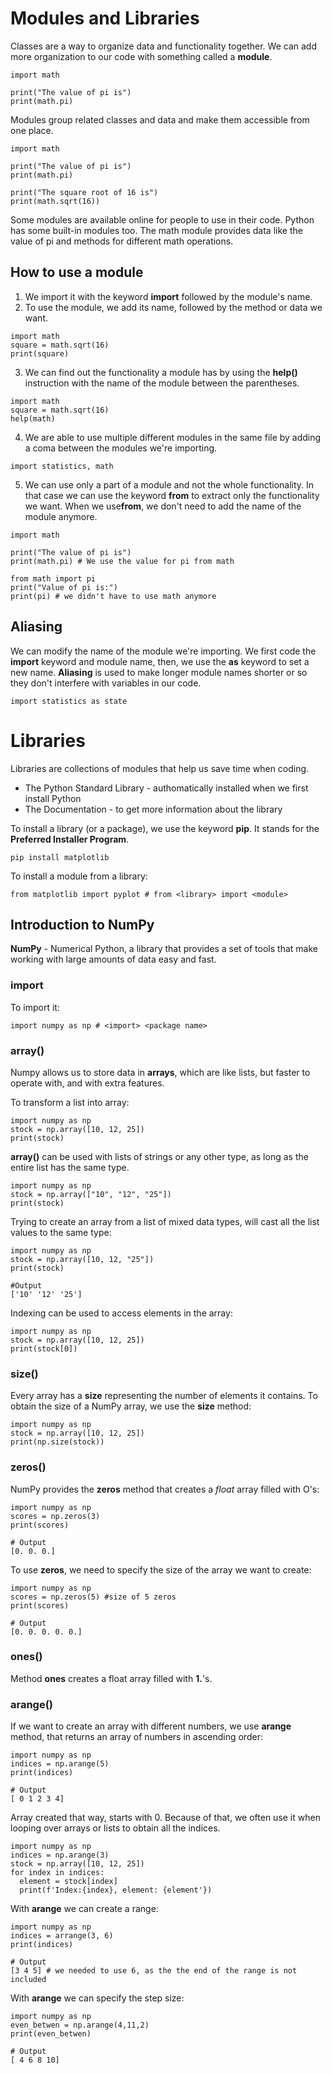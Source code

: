 # Modules and Libraries
Classes are a way to organize data and functionality together. We can add more organization to our code with something called a <b>module</b>.
```
import math

print("The value of pi is")
print(math.pi)
```
Modules group related classes and data and make them accessible from one place.
```
import math

print("The value of pi is")
print(math.pi)

print("The square root of 16 is")
print(math.sqrt(16))
```
Some modules are available online for people to use in their code. Python has some built-in modules too. The math module provides data like the value of pi and methods for different math operations. 

## How to use a module
1. We import it with the keyword <b>import</b> followed by the module's name.
2. To use the module, we add its name, followed by the method or data we want.
```
import math
square = math.sqrt(16)
print(square)
```
3. We can find out the functionality a module has by using the <b>help()</b> instruction with the name of the module between the parentheses.
```
import math
square = math.sqrt(16)
help(math)
```
4. We are able to use multiple different modules in the same file by adding a coma between the modules we're importing.
```
import statistics, math
```
5. We can use only a part of a module and not the whole functionality. In that case we can use the keyword <b>from</b> to extract only the functionality we want. When we use<b>from</b>, we don't need to add the name of the module anymore.
```
import math

print("The value of pi is")
print(math.pi) # We use the value for pi from math

from math import pi
print("Value of pi is:")
print(pi) # we didn't have to use math anymore
```
## Aliasing
We can modify the name of the module we're importing. We first code the <b>import</b> keyword and module name, then, we use the <b>as</b> keyword to set a new name. <b>Aliasing</b> is used to make longer module names shorter or so they don't interfere with variables in our code.
```
import statistics as state
```
# Libraries
Libraries are collections of modules that help us save time when coding. 
- The Python Standard Library - authomatically installed when we first install Python
- The Documentation - to get more information about the library

To install a library (or a package), we use the keyword <b>pip</b>. It stands for the <b>Preferred Installer Program</b>.
```
pip install matplotlib
```
To install a module from a library:
```
from matplotlib import pyplot # from <library> import <module>
```

## Introduction to NumPy
<b>NumPy</b> - Numerical Python, a library that provides a set of tools that make working with large amounts of data easy and fast.

### import
To import it:
```
import numpy as np # <import> <package name>
```

### array()
Numpy allows us to store data in <b>arrays</b>, which are like lists, but faster to operate with, and with extra features. 

To transform a list into array:
```
import numpy as np
stock = np.array([10, 12, 25])
print(stock)
```
<b>array()</b> can be used with lists of strings or any other type, as long as the entire list has the same type.
```
import numpy as np
stock = np.array(["10", "12", "25"])
print(stock)
```
Trying to create an array from a list of mixed data types, will cast all the list values to the same type:
```
import numpy as np
stock = np.array([10, 12, "25"])
print(stock)

#Output
['10' '12' '25']
```
Indexing can be used to access elements in the array:
```
import numpy as np
stock = np.array([10, 12, 25])
print(stock[0])
```

### size()
Every array has a <b>size</b> representing the number of elements it contains. To obtain the size of a NumPy array, we use the <b>size</b> method:
```
import numpy as np
stock = np.array([10, 12, 25])
print(np.size(stock))
```

### zeros()
NumPy provides the <b>zeros</b> method that creates a <i>float</i> array filled with O's:
```
import numpy as np
scores = np.zeros(3)
print(scores)

# Output
[0. 0. 0.]
```
To use <b>zeros</b>, we need to specify the size of the array we want to create:
```
import numpy as np
scores = np.zeros(5) #size of 5 zeros
print(scores)

# Output
[0. 0. 0. 0. 0.]
```
### ones()
Method <b>ones</b> creates a float array filled with <b>1.</b>'s.

### arange()
If we want to create an array with different numbers, we use <b>arange</b> method, that returns an array of numbers in ascending order:
```
import numpy as np
indices = np.arange(5)
print(indices)

# Output
[ 0 1 2 3 4]
```
Array created that way, starts with 0. Because of that, we often use it when looping over arrays or lists to obtain all the indices.
```
import numpy as np
indices = np.arange(3)
stock = np.array([10, 12, 25])
for index in indices:
  element = stock[index]
  print(f'Index:{index}, element: {element'})
```
With <b>arange</b> we can create a range:
```
import numpy as np
indices = arrange(3, 6)
print(indices)

# Output
[3 4 5] # we needed to use 6, as the the end of the range is not included
```
With <b>arange</b> we can specify the step size:
```
import numpy as np
even_betwen = np.arange(4,11,2)
print(even_betwen)

# Output
[ 4 6 8 10]
```
